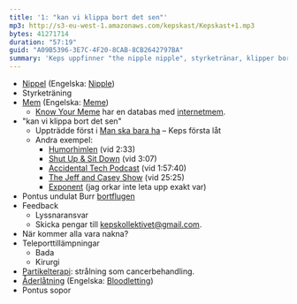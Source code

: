 ```yaml
---
title: '1: "kan vi klippa bort det sen"'
mp3: http://s3-eu-west-1.amazonaws.com/kepskast/Kepskast+1.mp3
bytes: 41271714
duration: "57:19"
guid: "A09B5396-3E7C-4F20-8CAB-8CB2642797BA"
summary: 'Keps uppfinner "the nipple nipple", styrketränar, klipper bort det sen, sörjer Burr, lyssnar på lyssnarna, är nakna, botar sjukdomar och går ut med soporna.'
---
```


* [Nippel](http://sv.wikipedia.org/wiki/Nippel) (Engelska: [Nipple](http://en.wikipedia.org/wiki/Nipple_(plumbing)))
* Styrketräning
* [Mem](http://sv.wikipedia.org/wiki/Mem) (Engelska: [Meme](http://en.wikipedia.org/wiki/Meme))
    * [Know Your Meme](http://knowyourmeme.com) har en databas med [internetmem](http://en.wikipedia.org/wiki/Internet_meme).
* "kan vi klippa bort det sen"
    * Uppträdde först i [Man ska bara ha](https://soundcloud.com/keps/man-ska-bara-ha) – Keps första låt
    * Andra exempel:
        * [Humorhimlen](http://sverigesradio.se/sida/avsnitt/289366?programid=3389) (vid 2:33)
        * [Shut Up & Sit Down](http://vimeo.com/62190947#t=3m7s) (vid 3:07)
        * [Accidental Tech Podcast](http://atp.fm/episodes/77) (vid 1:57:40)
        * [The Jeff and Casey Show](http://mollyrocket.com/jacs/jacs_0001_0039.html) (vid 25:25)
        * [Exponent](http://exponent.fm) (jag orkar inte leta upp exakt var)
* Pontus undulat Burr [bortflugen](http://www.upphittat.se/goteborg/fagel/vitbla-undulat-bortflugen)
* Feedback
    * Lyssnaransvar
    * Skicka pengar till <kepskollektivet@gmail.com>.
* När kommer alla vara nakna?
* Teleporttillämpningar
    * Bada
    * Kirurgi
* [Partikelterapi](http://en.wikipedia.org/wiki/Particle_therapy): strålning som cancerbehandling.
* [Åderlåtning](http://sv.wikipedia.org/wiki/Åderlåtning) (Engelska: [Bloodletting](http://en.wikipedia.org/wiki/Bloodletting))
* Pontus sopor